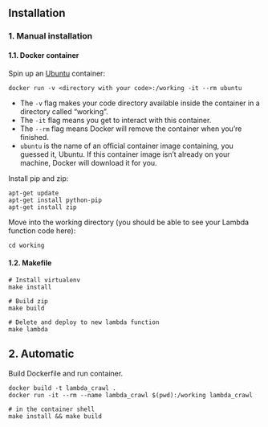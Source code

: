 ## Installation

### 1. Manual installation
#### 1.1. Docker container

Spin up an [Ubuntu](https://hub.docker.com/_/ubuntu/) container:

```shell
docker run -v <directory with your code>:/working -it --rm ubuntu
```

* The `-v` flag makes your code directory available inside the container in a directory called “working”.
* The `-it` flag means you get to interact with this container.
* The `--rm` flag means Docker will remove the container when you’re finished.
* `ubuntu` is the name of an official container image containing, you guessed it, Ubuntu. If this container image isn’t already on your machine, Docker will download it for you.

Install pip and zip:
```shell
apt-get update
apt-get install python-pip
apt-get install zip
```
Move into the working directory (you should be able to see your Lambda function code here):
```shell
cd working
```
#### 1.2. Makefile

```shell
# Install virtualenv
make install

# Build zip
make build

# Delete and deploy to new lambda function
make lambda
```

## 2. Automatic

Build Dockerfile and run container.

```shell
docker build -t lambda_crawl .
docker run -it --rm --name lambda_crawl $(pwd):/working lambda_crawl

# in the container shell
make install && make build
```
